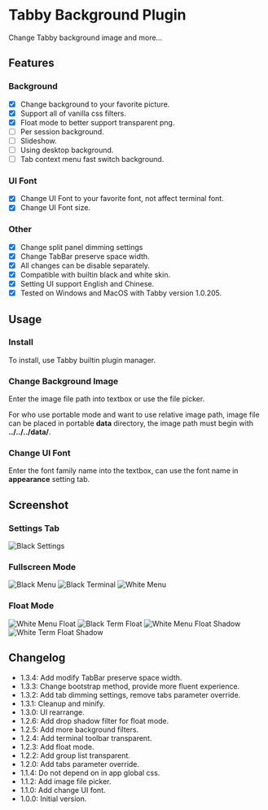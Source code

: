 # Tabby Background Plugin

Change Tabby background image and more...

## Features

### Background

- [x] Change background to your favorite picture.
- [x] Support all of vanilla css filters.
- [x] Float mode to better support transparent png.
- [ ] Per session background.
- [ ] Slideshow.
- [ ] Using desktop background.
- [ ] Tab context menu fast switch background.

### UI Font

- [x] Change UI Font to your favorite font, not affect terminal font.
- [x] Change UI Font size.

### Other

- [x] Change split panel dimming settings
- [x] Change TabBar preserve space width.
- [x] All changes can be disable separately.
- [x] Compatible with builtin black and white skin.
- [x] Setting UI support English and Chinese.
- [x] Tested on Windows and MacOS with Tabby version 1.0.205.

## Usage

### Install

To install, use Tabby builtin plugin manager.

### Change Background Image

Enter the image file path into textbox or use the file picker.

For who use portable mode and want to use relative image path, image file can be placed in portable **data** directory, the image path must begin with **../../../data/**.

### Change UI Font

Enter the font family name into the textbox, can use the font name in **appearance** setting tab.

## Screenshot

### Settings Tab

![Black Settings](screenshots/black_settings.png)

### Fullscreen Mode

![Black Menu](screenshots/black_menu.png)
![Black Terminal](screenshots/black_term.png)
![White Menu](screenshots/white_menu.png)

### Float Mode

![White Menu Float](screenshots/white_menu_float.png)
![Black Term Float](screenshots/black_term_float.png)
![White Menu Float Shadow](screenshots/white_menu_float_shadow.png)
![White Term Float Shadow](screenshots/white_term_float_shadow.png)

## Changelog

- 1.3.4: Add modify TabBar preserve space width.
- 1.3.3: Change bootstrap method, provide more fluent experience.
- 1.3.2: Add tab dimming settings, remove tabs parameter override.
- 1.3.1: Cleanup and minify.
- 1.3.0: UI rearrange.
- 1.2.6: Add drop shadow filter for float mode.
- 1.2.5: Add more background filters.
- 1.2.4: Add terminal toolbar transparent.
- 1.2.3: Add float mode.
- 1.2.2: Add group list transparent.
- 1.2.0: Add tabs parameter override.
- 1.1.4: Do not depend on in app global css.
- 1.1.2: Add image file picker.
- 1.1.0: Add change UI font.
- 1.0.0: Initial version.
